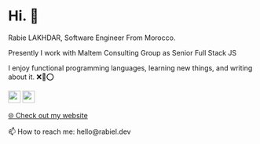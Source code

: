 <h1>Hi. 👋</h1>
<p>Rabie LAKHDAR, Software Engineer From Morocco.</p>
<p>Presently I work with Maltem Consulting Group as Senior Full Stack JS</p>
<p>I enjoy functional programming languages, learning new things, and writing about it. ❌🤡⭕</p>
<p> <a href="https://www.linkedin.com/in/rabie-lakhdar/"><img src="https://img.shields.io/badge/linkedin-%230077B5.svg?&style=for-the-badge&logo=linkedin&logoColor=white" height=25></a> <a href="https://www.instagram.com/rabiel.dev/"><img src="https://img.shields.io/badge/instagram-%23E4405F.svg?&style=for-the-badge&logo=instagram&logoColor=white" height=25></a></p>
<p><a href="https://www.rabiel.dev">🌐 Check out my website</a></p>
<p>📫 How to reach me: hello@rabiel.dev</p>
